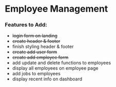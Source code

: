 # Employee Management

### Features to Add:
* ~~login form on landing~~
* ~~create header & footer~~
* finish styling header & footer
* ~~create add user form~~
* ~~create add employee form~~
* add update and delete functions to employees
* display all employees on employee page
* add jobs to employees
* display recent info on dashboard

